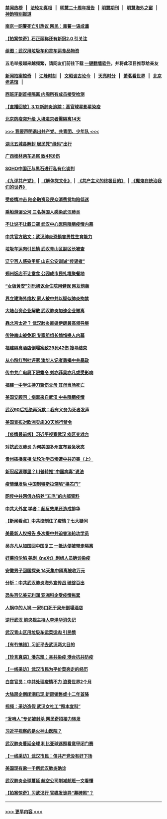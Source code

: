 #### [禁闻热榜](热点新闻.md?=0)  &nbsp;&nbsp;|&nbsp;&nbsp; [法轮功真相](https://github.com/gfw-breaker/truth/blob/master/README.md?=0) &nbsp;&nbsp;|&nbsp;&nbsp; [明慧二十周年报告](https://github.com/gfw-breaker/mh-reports/blob/master/README.md?=0) &nbsp;&nbsp;|&nbsp;&nbsp;[明慧期刊](https://github.com/gfw-breaker/mh-qikan) &nbsp;&nbsp;|&nbsp;&nbsp; [明慧海外之窗](https://github.com/gfw-breaker/mh-news/blob/master/README.md?=0) &nbsp;&nbsp;|&nbsp;&nbsp; [神韵特别报道](https://github.com/gfw-breaker/mh-news/blob/master/shenyun.md?=0)
#### [南京一网警死亡引热议 网民：毒誓一语成谶](../pages/nsc413/n11935645.md?t=03122331) 
#### [【拍案惊奇】石正丽称还有新冠2.0 引关注](../pages/nsc413/n11934119.md?t=03122331) 
#### [组图：武汉用垃圾车和灵车运食品物资](../pages/nsc413/n11935329.md?t=03122331) 
#### 五毛举报越来越频繁，请网友们前往下载 [一键翻墙软件](https://github.com/gfw-breaker/ssr-accounts)，并将此项目推荐给亲友
#### [新闻拍案惊奇](https://github.com/gfw-breaker/banned-news/blob/master/pages/link4.md) &nbsp;&nbsp;|&nbsp;&nbsp; [江峰时刻](https://github.com/gfw-breaker/banned-news/blob/master/pages/link4.md) &nbsp;&nbsp;|&nbsp;&nbsp; [文昭谈古论今](https://github.com/gfw-breaker/banned-news/blob/master/pages/link4.md) &nbsp;&nbsp;|&nbsp;&nbsp; [天亮时分](https://github.com/gfw-breaker/banned-news/blob/master/pages/link4.md) &nbsp;&nbsp;|&nbsp;&nbsp; [萧茗看世界](https://github.com/gfw-breaker/banned-news/blob/master/pages/link4.md) &nbsp;&nbsp;|&nbsp;&nbsp; [北京老茶馆](https://github.com/gfw-breaker/banned-news/blob/master/pages/link4.md) &nbsp;&nbsp;|&nbsp;&nbsp; 
#### [西班牙副首相隔离 内阁所有成员接受检测](../pages/nsc413/n11935473.md?t=03122331) 
#### [【直播回放】3.12新肺炎追踪：高官球星影星染疫](../pages/nsc413/n11935368.md?t=03122331) 
#### [北京防疫突升级 入境进京者需隔离14天](../pages/nsc413/n11935042.md?t=03122331) 
#### [>>> 我要声明退出共产党、共青团、少年队 <<<](https://github.com/begood0513/goodnews/blob/master/quit/letter.md) 
#### [湖北五城县解封 居民凭“绿码”出行](../pages/nsc413/n11935249.md?t=03122331) 
#### [广西桂林两车追尾 致4死6伤](../pages/nsc413/n11935065.md?t=03122331) 
#### [SOHO中国正与黑石进行私有化谈判](../pages/nsc413/n11934453.md?t=03122331) 
#### [《九评共产党》](https://github.com/begood0513/9ping.md/blob/master/README.md) &nbsp;|&nbsp; [《解体党文化》](../../../../jtdwh.md/blob/master/README.md)  &nbsp;|&nbsp; [《共产主义的终极目的》](../../../../gczydzjmd.md/blob/master/README.md) &nbsp;|&nbsp; [《魔鬼在统治我们的世界》](../../../../mgztzwmdsj.md/blob/master/README.md) 
#### [受疫情冲击 陆企融资及民众消费贷均陷低迷](../pages/nsc413/n11933676.md?t=03122331) 
#### [乘船游湄公河 三名英国人感染武汉肺炎](../pages/nsc413/n11935074.md?t=03122331) 
#### [不让说不让戴口罩 武汉中心医院隐瞒疫情内幕](../pages/nsc413/n11934980.md?t=03122331) 
#### [中共官方贴文：武汉肺炎恐损害男性生育能力](../pages/nsc413/n11934952.md?t=03122331) 
#### [垃圾车运肉引民愤 武汉青山区副区长被查](../pages/nsc413/n11934472.md?t=03122331) 
#### [辽宁百人感染甲肝 山东公安训诫“传谣者”](../pages/nsc413/n11934308.md?t=03122331) 
#### [郑州饭店不让堂食 公园成市民扎堆聚餐地](../pages/nsc413/n11935014.md?t=03122331) 
#### [“女版黄安”刘乐妍返台住院用健保 网友炮轰](../pages/nsc413/n11934318.md?t=03122331) 
#### [界立建海外维权 家人被中共以疑似肺炎拘禁](../pages/nsc413/n11933606.md?t=03122331) 
#### [大陆台资企业解散 武汉肺炎加速企业撤离](../pages/nsc413/n11934248.md?t=03122331) 
#### [靠北京太近？ 武汉肺炎直逼伊朗最高领导层](../pages/nsc413/n11933475.md?t=03122331) 
#### [传钟南山被免职 专家组组长悄悄换人内幕](../pages/nsc413/n11934088.md?t=03122331) 
#### [福建隔离酒店倒塌案致29死42伤 搜寻结束](../pages/nsc413/n11934195.md?t=03122331) 
#### [从小粉红到批评家 澳华人记者勇揭中共暴政](../pages/nsc413/n11931884.md?t=03122331) 
#### [传中共广电局下限籍令 刘亦菲吴亦凡或受影响](../pages/nsc413/n11933566.md?t=03122331) 
#### [福建一中学生持刀斩伤父母 其母当场死亡](../pages/nsc413/n11934127.md?t=03122331) 
#### [美国安顾问：病毒来自武汉 中共隐瞒疫情](../pages/nsc413/n11934168.md?t=03122331) 
#### [武汉90后拒绝再沉默：我有义务为死者发声](../pages/nsc413/n11934044.md?t=03122331) 
#### [美国宣布对欧洲实施30天旅行禁令](../pages/nsc413/n11933815.md?t=03122331) 
#### [【疫情最前线】习近平视察武汉 疫区变戏台](../pages/nsc413/n11933377.md?t=03122331) 
#### [对抗武汉肺炎 为何美国多州宣布紧急状态](../pages/nsc413/n11933167.md?t=03122331) 
#### [贵州插播真相 法轮功学员惨遭中共迫害（上）](../pages/nsc413/n11932683.md?t=03122331) 
#### [新冠起源哪里？川普转推“中国病毒”说法](../pages/nsc413/n11933596.md?t=03122331) 
#### [疫情爆发后 中国制特斯拉深陷“换芯门”](../pages/nsc413/n11933540.md?t=03122331) 
#### [网传中共网信办培养“五毛”的内部资料](../pages/nsc413/n11933520.md?t=03122331) 
#### [中共大外宣 学者：起反效果还造成排华](../pages/nsc413/n11931840.md?t=03122331) 
#### [【新闻看点】中共控制住了疫情？七大疑问](../pages/nsc413/n11933407.md?t=03122331) 
#### [美最新人权报告 多次提中共迫害法轮功学员](../pages/nsc413/n11933487.md?t=03122331) 
#### [吴亦凡从加国回中国复工 一抵达便被带走隔离](../pages/nsc413/n11933325.md?t=03122331) 
#### [好莱坞沦陷 美剧《neXt》剧组人员确诊染疫](../pages/nsc413/n11933113.md?t=03122331) 
#### [安徽男子回国探亲 14天集中隔离被收万元](../pages/nsc413/n11933450.md?t=03122331) 
#### [分析：中共武汉肺炎海外宣传战 破绽百出](../pages/nsc413/n11933338.md?t=03122331) 
#### [恐失百亿美元利润 亚洲科企受疫情拖累](../pages/nsc413/n11933283.md?t=03122331) 
#### [人祸中的人祸 一家5口死于泉州倒塌酒店](../pages/nsc413/n11933264.md?t=03122331) 
#### [逆行武汉 前央视主持人李泽华消失记](../pages/nsc413/n11933290.md?t=03122331) 
#### [武汉青山区用垃圾车运菜运肉 引民愤](../pages/nsc413/n11933129.md?t=03122331) 
#### [【有冇搞错】习近平去武汉两大目的](../pages/nsc413/n11933210.md?t=03122331) 
#### [【珍言真语】潘东凯：亲共染疫 港台抗共防疫](../pages/nsc413/n11933162.md?t=03122331) 
#### [【一线采访】武汉市民为平价菜奔走的经历](../pages/nsc413/n11932822.md?t=03122331) 
#### [白宫官员：中共处理疫情不力 浪费世界2个月](../pages/nsc413/n11932744.md?t=03122331) 
#### [大陆房企倒闭潮已现 新房销售或十二年首降](../pages/nsc413/n11932820.md?t=03122331) 
#### [视频：采访造假 武汉女社工“照本宣科”](../pages/nsc413/n11932345.md?t=03122331) 
#### [“发哨人”专访被封杀 网民奇招接力转发](../pages/nsc413/n11932830.md?t=03122331) 
#### [习近平视察的是火神山医院？](../pages/nsc413/n11932762.md?t=03122331) 
#### [武汉肺炎蔓延全球 利比亚球迷照看意甲闭门赛](../pages/nsc413/n11932771.md?t=03122331) 
#### [【一线采访】武汉市民：信共产党没有好下场](../pages/nsc413/n11932623.md?t=03122331) 
#### [美国现有逾一千例武汉肺炎确诊](../pages/nsc413/n11932451.md?t=03122331) 
#### [武汉肺炎全球蔓延 航空公司削减航班一文看懂](../pages/nsc413/n11927605.md?t=03122331) 
#### [【拍案惊奇】习武汉行 官媒发诡异“墓碑照”？](../pages/nsc413/n11931609.md?t=03122331) 

----
#### [ >>> 更早内容 <<< ](../indexes/nsc413-earlier.md)
